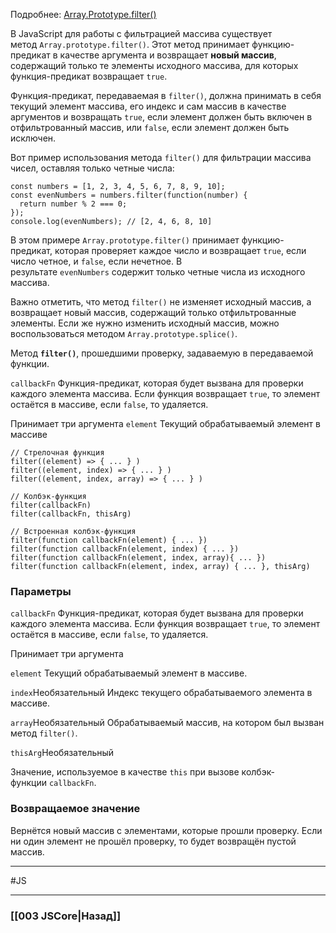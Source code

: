 Подробнее: [Array.Prototype.filter()](https://developer.mozilla.org/ru/docs/Web/JavaScript/Reference/Global_Objects/Array/filter)

В JavaScript для работы с фильтрацией массива существует метод `Array.prototype.filter()`. 
Этот метод принимает функцию-предикат в качестве аргумента и возвращает **новый массив**, содержащий только те элементы исходного массива, для которых функция-предикат возвращает `true`.

Функция-предикат, передаваемая в `filter()`, должна принимать в себя текущий элемент массива, его индекс и сам массив в качестве аргументов и возвращать `true`, если элемент должен быть включен в отфильтрованный массив, или `false`, если элемент должен быть исключен.

Вот пример использования метода `filter()` для фильтрации массива чисел, оставляя только четные числа:

```
const numbers = [1, 2, 3, 4, 5, 6, 7, 8, 9, 10];
const evenNumbers = numbers.filter(function(number) {
  return number % 2 === 0;
});
console.log(evenNumbers); // [2, 4, 6, 8, 10]
```

В этом примере `Array.prototype.filter()` принимает функцию-предикат, которая проверяет каждое число и возвращает `true`, если число четное, и `false`, если нечетное. В результате `evenNumbers` содержит только четные числа из исходного массива.

Важно отметить, что метод `filter()` не изменяет исходный массив, а возвращает новый массив, содержащий только отфильтрованные элементы. Если же нужно изменить исходный массив, можно воспользоваться методом `Array.prototype.splice()`.

Метод **`filter()`**, прошедшими проверку, задаваемую в передаваемой функции.

`callbackFn` Функция-предикат, которая будет вызвана для проверки каждого элемента массива. Если функция возвращает `true`, то элемент остаётся в массиве, если `false`, то удаляется.

Принимает три аргумента `element` Текущий обрабатываемый элемент в массиве

```
// Стрелочная функция
filter((element) => { ... } )
filter((element, index) => { ... } )
filter((element, index, array) => { ... } )

// Колбэк-функция
filter(callbackFn)
filter(callbackFn, thisArg)

// Встроенная колбэк-функция
filter(function callbackFn(element) { ... })
filter(function callbackFn(element, index) { ... })
filter(function callbackFn(element, index, array){ ... })
filter(function callbackFn(element, index, array) { ... }, thisArg)
```

### Параметры

`callbackFn` Функция-предикат, которая будет вызвана для проверки каждого элемента массива. Если функция возвращает `true`, то элемент остаётся в массиве, если `false`, то удаляется.

Принимает три аргумента

`element`
Текущий обрабатываемый элемент в массиве.

`index`Необязательный
Индекс текущего обрабатываемого элемента в массиве.

`array`Необязательный
Обрабатываемый массив, на котором был вызван метод `filter()`.

`thisArg`Необязательный

Значение, используемое в качестве `this` при вызове колбэк-функции `callbackFn`.

### Возвращаемое значение

Вернётся новый массив с элементами, которые прошли проверку. Если ни один элемент не прошёл проверку, то будет возвращён пустой массив.


___
 #JS 

___

### [[003 JSCore|Назад]]